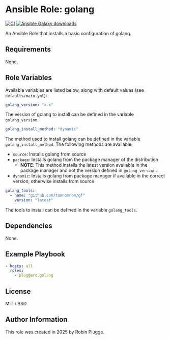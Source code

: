 # Ansible Role: golang

[![CI](https://github.com/pluggero/ansible-role-golang/actions/workflows/ci.yml/badge.svg)](https://github.com/pluggero/ansible-role-golang/actions/workflows/ci.yml) [![Ansible Galaxy downloads](https://img.shields.io/ansible/role/d/pluggero/golang?label=Galaxy%20downloads&logo=ansible&color=%23096598)](https://galaxy.ansible.com/ui/standalone/roles/pluggero/golang)

An Ansible Role that installs a basic configuration of golang.

## Requirements

None.

## Role Variables

Available variables are listed below, along with default values (see `defaults/main.yml`):

```yaml
golang_version: "x.x"
```

The version of golang to install can be defined in the variable `golang_version`.

```yaml
golang_install_method: "dynamic"
```

The method used to install golang can be defined in the variable `golang_install_method`.
The following methods are available:

- `source`: Installs golang from source
- `package`: Installs golang from the package manager of the distribution
  - **NOTE**: This method installs the latest version available in the package manager and not the version defined in `golang_version`.
- `dynamic`: Installs golang from package manager if available in the correct version, otherwise installs from source

```yaml
golang_tools:
  - name: "github.com/tomnomnom/gf"
    version: "latest"
```

The tools to install can be defined in the variable `golang_tools`.

## Dependencies

None.

## Example Playbook

```yaml
- hosts: all
  roles:
    - pluggero.golang
```

## License

MIT / BSD

## Author Information

This role was created in 2025 by Robin Plugge.
